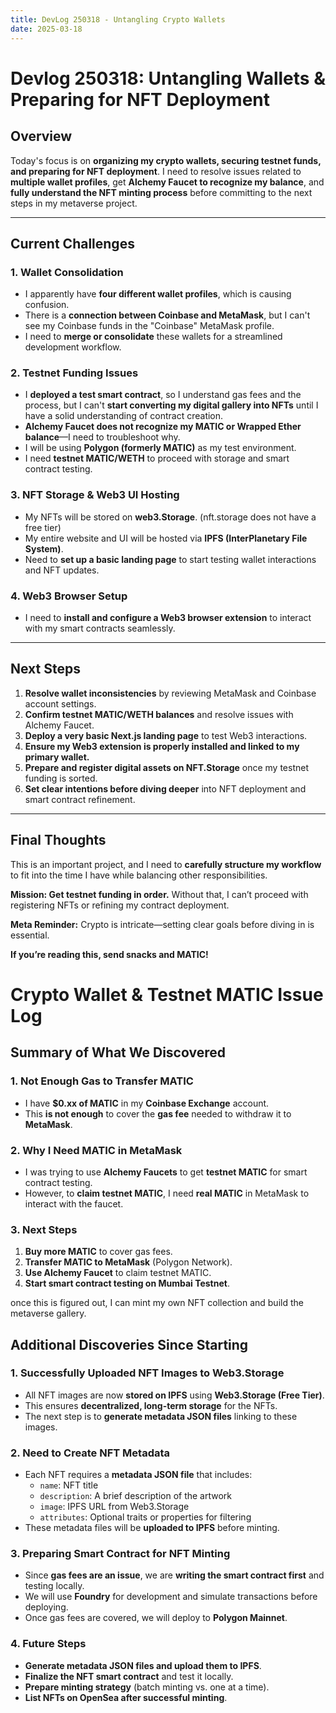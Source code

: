 ```yaml
---
title: DevLog 250318 - Untangling Crypto Wallets
date: 2025-03-18
---
```

# Devlog 250318: Untangling Wallets & Preparing for NFT Deployment

## **Overview**  
Today's focus is on **organizing my crypto wallets, securing testnet funds, and preparing for NFT deployment**. I need to resolve issues related to **multiple wallet profiles**, get **Alchemy Faucet to recognize my balance**, and **fully understand the NFT minting process** before committing to the next steps in my metaverse project.

---

## **Current Challenges**  
### **1. Wallet Consolidation**  
- I apparently have **four different wallet profiles**, which is causing confusion.
- There is a **connection between Coinbase and MetaMask**, but I can't see my Coinbase funds in the "Coinbase" MetaMask profile.
- I need to **merge or consolidate** these wallets for a streamlined development workflow.

### **2. Testnet Funding Issues**  
- I **deployed a test smart contract**, so I understand gas fees and the process, but I can't **start converting my digital gallery into NFTs** until I have a solid understanding of contract creation.
- **Alchemy Faucet does not recognize my MATIC or Wrapped Ether balance**—I need to troubleshoot why.
- I will be using **Polygon (formerly MATIC)** as my test environment.
- I need **testnet MATIC/WETH** to proceed with storage and smart contract testing.

### **3. NFT Storage & Web3 UI Hosting**  
- My NFTs will be stored on **web3.Storage**. (nft.storage does not have a free tier)
- My entire website and UI will be hosted via **IPFS (InterPlanetary File System)**.
- Need to **set up a basic landing page** to start testing wallet interactions and NFT updates.

### **4. Web3 Browser Setup**  
- I need to **install and configure a Web3 browser extension** to interact with my smart contracts seamlessly.

---

## **Next Steps**  
1. **Resolve wallet inconsistencies** by reviewing MetaMask and Coinbase account settings.
2. **Confirm testnet MATIC/WETH balances** and resolve issues with Alchemy Faucet.
3. **Deploy a very basic Next.js landing page** to test Web3 interactions.
4. **Ensure my Web3 extension is properly installed and linked to my primary wallet.**
5. **Prepare and register digital assets on NFT.Storage** once my testnet funding is sorted.
6. **Set clear intentions before diving deeper** into NFT deployment and smart contract refinement.

---

## **Final Thoughts**  
This is an important project, and I need to **carefully structure my workflow** to fit into the time I have while balancing other responsibilities.

 **Mission: Get testnet funding in order.** Without that, I can’t proceed with registering NFTs or refining my contract deployment.

 **Meta Reminder:** Crypto is intricate—setting clear goals before diving in is essential.

 **If you’re reading this, send snacks and MATIC!**

# Crypto Wallet & Testnet MATIC Issue Log  

## Summary of What We Discovered  

### 1. Not Enough Gas to Transfer MATIC  
- I have **$0.xx of MATIC** in my **Coinbase Exchange** account.  
- This **is not enough** to cover the **gas fee** needed to withdraw it to **MetaMask**.  

### 2. Why I Need MATIC in MetaMask  
- I was trying to use **Alchemy Faucets** to get **testnet MATIC** for smart contract testing.  
- However, to **claim testnet MATIC**, I need **real MATIC** in MetaMask to interact with the faucet.  

### 3. Next Steps  
1. **Buy more MATIC** to cover gas fees.  
2. **Transfer MATIC to MetaMask** (Polygon Network).  
3. **Use Alchemy Faucet** to claim testnet MATIC.  
4. **Start smart contract testing on Mumbai Testnet**.  

once this is figured out, I can mint my own NFT collection and build the metaverse gallery. 

## Additional Discoveries Since Starting  

### 1. Successfully Uploaded NFT Images to Web3.Storage  
- All NFT images are now **stored on IPFS** using **Web3.Storage (Free Tier)**.  
- This ensures **decentralized, long-term storage** for the NFTs.  
- The next step is to **generate metadata JSON files** linking to these images.  

### 2. Need to Create NFT Metadata  
- Each NFT requires a **metadata JSON file** that includes:  
  - `name`: NFT title  
  - `description`: A brief description of the artwork  
  - `image`: IPFS URL from Web3.Storage  
  - `attributes`: Optional traits or properties for filtering  
- These metadata files will be **uploaded to IPFS** before minting.  

### 3. Preparing Smart Contract for NFT Minting  
- Since **gas fees are an issue**, we are **writing the smart contract first** and testing locally.  
- We will use **Foundry** for development and simulate transactions before deploying.  
- Once gas fees are covered, we will deploy to **Polygon Mainnet**.  

### 4. Future Steps  
- **Generate metadata JSON files and upload them to IPFS**.  
- **Finalize the NFT smart contract** and test it locally.  
- **Prepare minting strategy** (batch minting vs. one at a time).  
- **List NFTs on OpenSea after successful minting**.  
